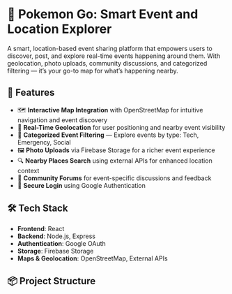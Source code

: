 # 📍 Pokemon Go: Smart Event and Location Explorer

A smart, location-based event sharing platform that empowers users to discover, post, and explore real-time events happening around them. With geolocation, photo uploads, community discussions, and categorized filtering — it’s your go-to map for what’s happening nearby.

## 🚀 Features

- 🗺️ **Interactive Map Integration** with OpenStreetMap for intuitive navigation and event discovery  
- 📍 **Real-Time Geolocation** for user positioning and nearby event visibility  
- 🧭 **Categorized Event Filtering** — Explore events by type: Tech, Emergency, Social  
- 🖼️ **Photo Uploads** via Firebase Storage for a richer event experience  
- 🔍 **Nearby Places Search** using external APIs for enhanced location context  
- 💬 **Community Forums** for event-specific discussions and feedback  
- 🔐 **Secure Login** using Google Authentication

## 🛠️ Tech Stack

- **Frontend**: React  
- **Backend**: Node.js, Express  
- **Authentication**: Google OAuth  
- **Storage**: Firebase Storage  
- **Maps & Geolocation**: OpenStreetMap, External APIs  

## 📦 Project Structure


